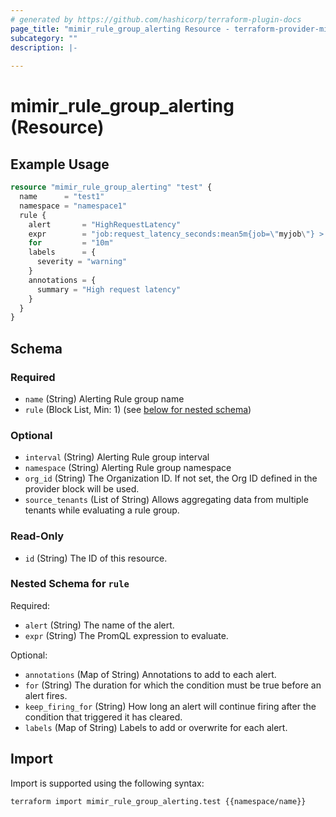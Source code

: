 ```yaml
---
# generated by https://github.com/hashicorp/terraform-plugin-docs
page_title: "mimir_rule_group_alerting Resource - terraform-provider-mimir"
subcategory: ""
description: |-
  
---
```


# mimir_rule_group_alerting (Resource)



## Example Usage

```terraform
resource "mimir_rule_group_alerting" "test" {
  name      = "test1"
  namespace = "namespace1"
  rule {
    alert       = "HighRequestLatency"
    expr        = "job:request_latency_seconds:mean5m{job=\"myjob\"} > 0.5"
    for         = "10m"
    labels      = {
      severity = "warning"
    }
    annotations = {
      summary = "High request latency"
    }
  }
}
```

<!-- schema generated by tfplugindocs -->
## Schema

### Required

- `name` (String) Alerting Rule group name
- `rule` (Block List, Min: 1) (see [below for nested schema](#nestedblock--rule))

### Optional

- `interval` (String) Alerting Rule group interval
- `namespace` (String) Alerting Rule group namespace
- `org_id` (String) The Organization ID. If not set, the Org ID defined in the provider block will be used.
- `source_tenants` (List of String) Allows aggregating data from multiple tenants while evaluating a rule group.

### Read-Only

- `id` (String) The ID of this resource.

<a id="nestedblock--rule"></a>
### Nested Schema for `rule`

Required:

- `alert` (String) The name of the alert.
- `expr` (String) The PromQL expression to evaluate.

Optional:

- `annotations` (Map of String) Annotations to add to each alert.
- `for` (String) The duration for which the condition must be true before an alert fires.
- `keep_firing_for` (String) How long an alert will continue firing after the condition that triggered it has cleared.
- `labels` (Map of String) Labels to add or overwrite for each alert.

## Import

Import is supported using the following syntax:

```shell
terraform import mimir_rule_group_alerting.test {{namespace/name}}
```
